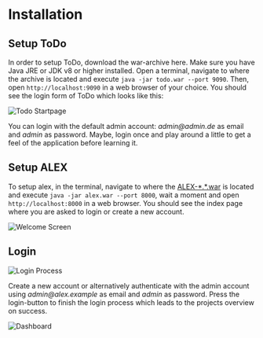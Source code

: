 # Installation

## Setup ToDo

In order to setup ToDo, download the war-archive here. Make sure you have Java JRE or JDK v8 or higher installed. Open
a terminal, navigate to where the archive is located and execute `java -jar todo.war --port 9090`. Then, open
`http://localhost:9090` in a web browser of your choice. You should see the login form of ToDo which looks like this:

![Todo Startpage](../../assets/images/examples/todo/todo-startpage.jpg)

You can login with the default admin account: _admin@admin.de_ as email and _admin_ as password. Maybe, login once and
play around a little to get a feel of the application before learning it.

## Setup ALEX

To setup alex, in the terminal, navigate to where the [ALEX-\*.\*.war][1] is located and execute `java -jar alex.war --port 8000`,
wait a moment and open `http://localhost:8000` in a web browser. You should see the index page where you are asked to
login or create a new account.

![Welcome Screen](../../assets/images/examples/todo/welcome_screen.jpg)

## Login

![Login Process](../../assets/images/examples/todo/login_process.jpg)

Create a new account or alternatively authenticate with the admin account using _admin@alex.example_ as email and
_admin_ as password.
Press the login-button to finish the login process which leads to the projects overview on success.

![Dashboard](../../assets/images/examples/todo/home_empty.jpg)

[1]: https://github.com/LearnLib/alex/releases/download/v1.0/ALEX-1.0.war